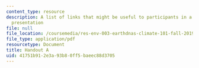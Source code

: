 ```yaml
---
content_type: resource
description: A list of links that might be useful to participants in a Climate 101
  presentation
file: null
file_location: /coursemedia/res-env-003-earthdnas-climate-101-fall-2019/41751b912e3a93b80ff5baeec88d3705_MITRES_ENV_003_handoutA.pdf
file_type: application/pdf
resourcetype: Document
title: Handout A
uid: 41751b91-2e3a-93b8-0ff5-baeec88d3705
---
```

